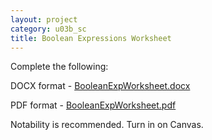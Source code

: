 ```yaml
---
layout: project
category: u03b_sc
title: Boolean Expressions Worksheet
---
```


Complete the following:

DOCX format - [BooleanExpWorksheet.docx](/apcsa/u03b_sc/U03b_BooleanExpWorksheet/BooleanExpWorksheet.docx)

PDF format - [BooleanExpWorksheet.pdf](/apcsa/u03b_sc/U03b_BooleanExpWorksheet/BooleanExpWorksheet.pdf)

Notability is recommended. Turn in on Canvas.
